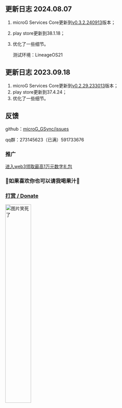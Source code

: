 ﻿## 更新日志 2024.08.07
1. microG Services Core更新到[v0.3.2.240913](https://github.com/microg/GmsCore/releases/tag/v0.3.2.240913)版本；
2. play store更新到38.1.18；
3. 优化了一些细节。

   测试环境：LineageOS21 
 ## 更新日志 2023.09.18
1. microG Services Core更新到[v0.2.29.233013](https://github.com/microg/GmsCore/releases/tag/v0.2.29.233013)版本；
2. play store更新到37.4.24；
3. 优化了一些细节。
##  反馈
github：[microG_GSync/issues](https://github.com/ozingi/microG_GSync/issues)

qq群：273145623（已满）591733676
### 推广
[进入web3领取最高1万元数字礼包](https://ozingi.github.io/html/AD/crypto.html)
### 🥰如果喜欢你也可以请我喝果汁🥰
### [打赏 / Donate](https://ozingi.github.io/img/payment/Alipay.jpg)
<img alt="图片笑死了" style="width:40% " src="https://ozingi.github.io/img/payment/Alipay.jpg"/>
